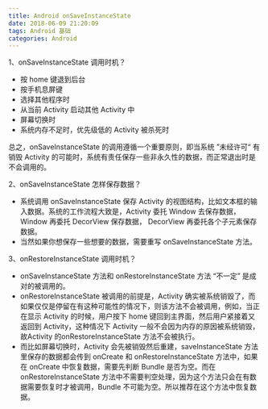 ```yaml
---
title: Android onSaveInstanceState
date: 2018-06-09 21:20:09
tags: Android 基础
categories: Android
---
```


1、onSaveInstanceState 调用时机？

- 按 home 键退到后台
- 按手机息屏键
- 选择其他程序时
- 从当前 Activity 启动其他 Activity 中
- 屏幕切换时
- 系统内存不足时，优先级低的 Activity 被杀死时

总之，onSaveInstanceState 的调用遵循一个重要原则，即当系统 ”未经许可“ 有销毁 Activity 的可能时，系统有责任保存一些非永久性的数据，而正常退出时是不会调用的。

2、onSaveInstanceState 怎样保存数据？

- 系统调用 onSaveInstanceState 保存 Activity 的视图结构，比如文本框的输入数据。系统的工作流程大致是，Activity 委托 Window 去保存数据，Window 再委托 DecorView 保存数据， DecorView 再委托各个子元素保存数据。
- 当然如果你想保存一些想要的数据，需要重写 onSaveInstanceState 方法。

3、onRestoreInstanceState 调用时机？

- onSaveInstanceState 方法和 onRestoreInstanceState 方法 “不一定” 是成对的被调用的。
- onRestoreInstanceState 被调用的前提是，Activity 确实被系统销毁了，而如果仅仅是停留在有这种可能性的情况下，则该方法不会被调用，例如，当正在显示 Activity 的时候，用户按下 home 键回到主界面，然后用户紧接着又返回到 Activity，这种情况下 Activity 一般不会因为内存的原因被系统销毁，故Activity 的onRestoreInstanceState 方法不会被执行。
- 而比如屏幕切换时，Activity 会先被销毁然后重建，saveInstanceState 方法里保存的数据都会传到 onCreate 和 onRestoreInstanceState 方法中，如果在 onCreate 中恢复数据，需要先判断 Bundle 是否为空。而在 onRestoreInstanceState  方法中不需要判空处理，因为这个方法只会在有数据需要恢复时才被调用，Bundle 不可能为空。所以推荐在这个方法中恢复数据。